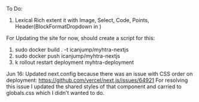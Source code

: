 To Do:

1. Lexical Rich extent it with Image, Select, Code, Points, Header(BlockFormatDropdown in )

For Updating the site for now, should create a script for this:

1. sudo docker build . -t icanjump/myhtra-nextjs
2. sudo docker push icanjump/myhtra-nextjs
3. k rollout restart deployment myhtra-deployment

Jun 16: Updated next.config because there was an issue with CSS order on deployment: https://github.com/vercel/next.js/issues/64921
For resolving this issue I updated the shared styles of that component and carried to globals.css which I didn't wanted to do.
